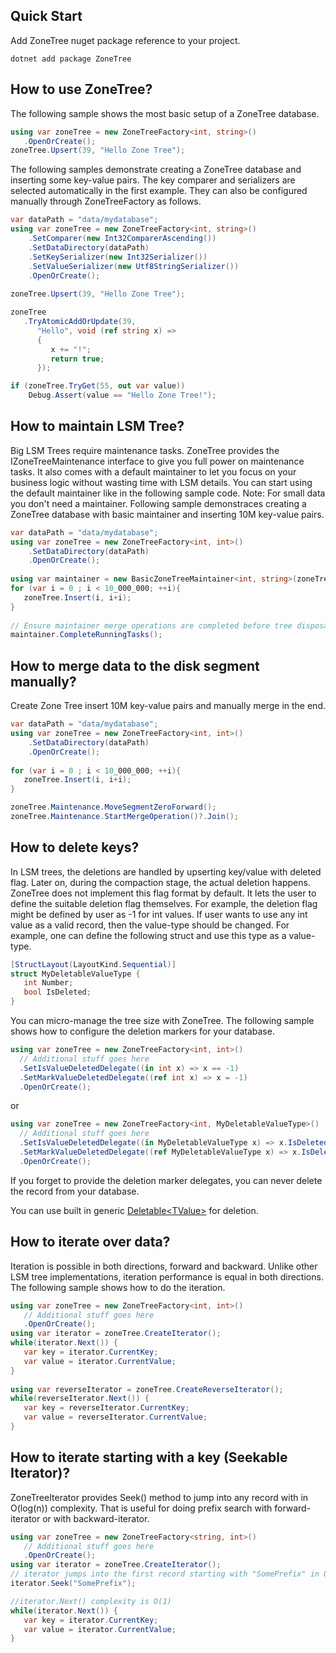## Quick Start
Add ZoneTree nuget package reference to your project.
```shell
dotnet add package ZoneTree 
```

## How to use ZoneTree?
The following sample shows the most basic setup of a ZoneTree database.

```C#
using var zoneTree = new ZoneTreeFactory<int, string>()
   .OpenOrCreate();
zoneTree.Upsert(39, "Hello Zone Tree");
```

The following samples demonstrate creating a ZoneTree database and inserting some key-value pairs.
The key comparer and serializers are selected automatically in the first example.
They can also be configured manually through ZoneTreeFactory as follows.

```C#
var dataPath = "data/mydatabase";
using var zoneTree = new ZoneTreeFactory<int, string>()
    .SetComparer(new Int32ComparerAscending())
    .SetDataDirectory(dataPath)
    .SetKeySerializer(new Int32Serializer())
    .SetValueSerializer(new Utf8StringSerializer())
    .OpenOrCreate();
    
zoneTree.Upsert(39, "Hello Zone Tree");

zoneTree
   .TryAtomicAddOrUpdate(39, 
      "Hello", void (ref string x) => 
      {
         x += "!";
         return true;
      });

if (zoneTree.TryGet(55, out var value))
    Debug.Assert(value == "Hello Zone Tree!");
```

## How to maintain LSM Tree?
Big LSM Trees require maintenance tasks. ZoneTree provides the IZoneTreeMaintenance interface to give you full power on maintenance tasks.
It also comes with a default maintainer to let you focus on your business logic without wasting time with LSM details.
You can start using the default maintainer like in the following sample code.
Note: For small data you don't need a maintainer.
Following sample demonstraces creating a ZoneTree database with basic maintainer and inserting 10M key-value pairs.
```C#
var dataPath = "data/mydatabase";
using var zoneTree = new ZoneTreeFactory<int, int>()
    .SetDataDirectory(dataPath)
    .OpenOrCreate();
    
using var maintainer = new BasicZoneTreeMaintainer<int, string>(zoneTree);
for (var i = 0 ; i < 10_000_000; ++i){
   zoneTree.Insert(i, i+i);
}
 
// Ensure maintainer merge operations are completed before tree disposal.
maintainer.CompleteRunningTasks();
```

## How to merge data to the disk segment manually?
Create Zone Tree insert 10M key-value pairs and manually merge in the end.
```C#
var dataPath = "data/mydatabase";
using var zoneTree = new ZoneTreeFactory<int, int>()
    .SetDataDirectory(dataPath)
    .OpenOrCreate();
    
for (var i = 0 ; i < 10_000_000; ++i){
   zoneTree.Insert(i, i+i);
}

zoneTree.Maintenance.MoveSegmentZeroForward();
zoneTree.Maintenance.StartMergeOperation()?.Join();
```

## How to delete keys?
In LSM trees, the deletions are handled by upserting key/value with deleted flag.
Later on, during the compaction stage, the actual deletion happens.
ZoneTree does not implement this flag format by default. It lets the user to define the suitable deletion flag themselves.
For example, the deletion flag might be defined by user as -1 for int values.
If user wants to use any int value as a valid record, then the value-type should be changed.
For example, one can define the following struct and use this type as a value-type.
```c#
[StructLayout(LayoutKind.Sequential)]
struct MyDeletableValueType {
   int Number; 
   bool IsDeleted; 
}
```
You can micro-manage the tree size with ZoneTree.
The following sample shows how to configure the deletion markers for your database.
```c#
using var zoneTree = new ZoneTreeFactory<int, int>()
  // Additional stuff goes here
  .SetIsValueDeletedDelegate((in int x) => x == -1)
  .SetMarkValueDeletedDelegate((ref int x) => x = -1)
  .OpenOrCreate();  
```
or
```c#
using var zoneTree = new ZoneTreeFactory<int, MyDeletableValueType>()
  // Additional stuff goes here
  .SetIsValueDeletedDelegate((in MyDeletableValueType x) => x.IsDeleted)
  .SetMarkValueDeletedDelegate((ref MyDeletableValueType x) => x.IsDeleted = true)
  .OpenOrCreate();  
```
If you forget to provide the deletion marker delegates, you can never delete the record from your database.

You can use built in generic [Deletable&lt;TValue&gt;](/docs/ZoneTree/api/Tenray.ZoneTree.Core.Deletable-1.html) for deletion.

## How to iterate over data?

Iteration is possible in both directions, forward and backward.
Unlike other LSM tree implementations, iteration performance is equal in both directions.
The following sample shows how to do the iteration.
```c#
using var zoneTree = new ZoneTreeFactory<int, int>()
   // Additional stuff goes here
   .OpenOrCreate();
using var iterator = zoneTree.CreateIterator();
while(iterator.Next()) {
   var key = iterator.CurrentKey;
   var value = iterator.CurrentValue;
} 
 
using var reverseIterator = zoneTree.CreateReverseIterator();
while(reverseIterator.Next()) {
   var key = reverseIterator.CurrentKey;
   var value = reverseIterator.CurrentValue;
}
```

## How to iterate starting with a key (Seekable Iterator)?

ZoneTreeIterator provides Seek() method to jump into any record with in O(log(n)) complexity.
That is useful for doing prefix search with forward-iterator or with backward-iterator.
```c#
using var zoneTree = new ZoneTreeFactory<string, int>()
   // Additional stuff goes here
   .OpenOrCreate();
using var iterator = zoneTree.CreateIterator();
// iterator jumps into the first record starting with "SomePrefix" in O(log(n)) complexity. 
iterator.Seek("SomePrefix");

//iterator.Next() complexity is O(1)
while(iterator.Next()) {
   var key = iterator.CurrentKey;
   var value = iterator.CurrentValue;
} 
```
